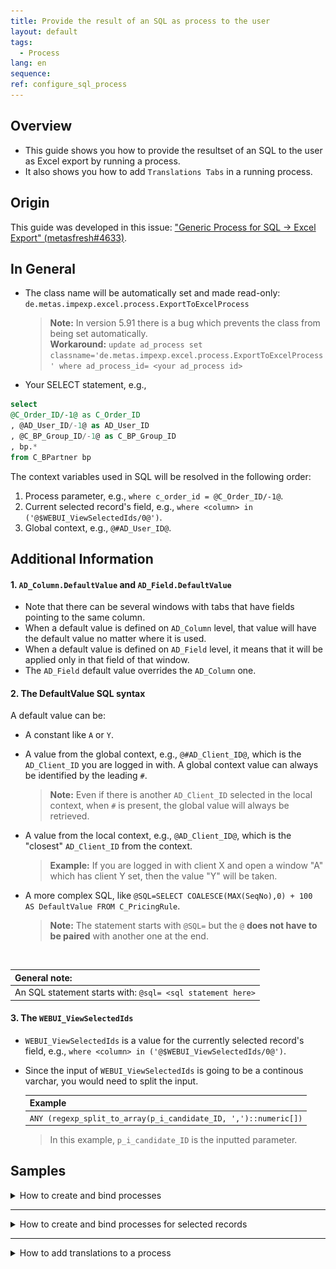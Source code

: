 ```yaml
---
title: Provide the result of an SQL as process to the user
layout: default
tags:  
  - Process
lang: en
sequence:
ref: configure_sql_process
---
```


## Overview
- This guide shows you how to provide the resultset of an SQL to the user as Excel export by running a process.
- It also shows you how to add `Translations Tabs` in a running process.

## Origin
This guide was developed in this issue: ["Generic Process for SQL -> Excel Export" (metasfresh#4633)](https://github.com/metasfresh/metasfresh/issues/4633).

<!--
Other relevant issues:
https://github.com/metasfresh/onboarding/issues/12
https://github.com/metasfresh/me03/issues/10686
-->

[Other relevant issues: ]: #
[https://github.com/metasfresh/onboarding/issues/12 ]: #
[https://github.com/metasfresh/me03/issues/10686 ]: #


## In General
- The class name will be automatically set and made read-only: `de.metas.impexp.excel.process.ExportToExcelProcess`
    >**Note:** In version 5.91 there is a bug which prevents the class from being set automatically.<br>
    **Workaround:** `update ad_process set classname='de.metas.impexp.excel.process.ExportToExcelProcess'
where ad_process_id= <your ad_process id>`

- Your SELECT statement, e.g.,
```sql
select
@C_Order_ID/-1@ as C_Order_ID
, @AD_User_ID/-1@ as AD_User_ID
, @C_BP_Group_ID/-1@ as C_BP_Group_ID
, bp.*
from C_BPartner bp
```

The context variables used in SQL will be resolved in the following order:
1. Process parameter, e.g., `where c_order_id = @C_Order_ID/-1@`.
1. Current selected record's field, e.g., `where <column> in ('@$WEBUI_ViewSelectedIds/0@')`.
1. Global context, e.g., `@#AD_User_ID@`.


## Additional Information

#### 1. `AD_Column.DefaultValue` and `AD_Field.DefaultValue`
- Note that there can be several windows with tabs that have fields pointing to the same column.
- When a default value is defined on `AD_Column` level, that value will have the default value no matter where it is used.
- When a default value is defined on `AD_Field` level, it means that it will be applied only in that field of that window.
- The `AD_Field` default value overrides the `AD_Column` one.

#### 2. The DefaultValue SQL syntax
A default value can be:
- A constant like `A` or `Y`.
- A value from the global context, e.g., `@#AD_Client_ID@`, which is the `AD_Client_ID` you are logged in with. A global context value can always be identified by the leading `#`.
    >**Note:** Even if there is another `AD_Client_ID` selected in the local context, when `#` is present, the global value will always be retrieved.

- A value from the local context, e.g., `@AD_Client_ID@`, which is the "closest" `AD_Client_ID` from the context.
    >**Example:** If you are logged in with client X and open a window "A" which has client Y set, then the value "Y" will be taken.

- A more complex SQL, like `@SQL=SELECT COALESCE(MAX(SeqNo),0) + 100 AS DefaultValue FROM C_PricingRule`.
    >**Note:** The statement starts with `@SQL=` but the `@` **does not have to be paired** with another one at the end.

<br>

| **General note:** |
| :--- |
| An SQL statement starts with: `@sql= <sql statement here>` |

[Commented by Ruxi in issue: https://github.com/metasfresh/onboarding/issues/12 ]: #

#### 3. The `WEBUI_ViewSelectedIds`

- `WEBUI_ViewSelectedIds` is a value for the currently selected record's field, e.g., `where <column> in ('@$WEBUI_ViewSelectedIds/0@')`.
- Since the input of `WEBUI_ViewSelectedIds` is going to be a continous varchar, you would need to split the input.

    | **Example** |
    | :--- |
    | `ANY (regexp_split_to_array(p_i_candidate_ID, ',')::numeric[])` |

    >In this example, `p_i_candidate_ID` is the inputted parameter.


## Samples
<details><summary>How to create and bind processes </summary>

<kbd><img src="https://user-images.githubusercontent.com/1244701/46567456-d181d380-c93b-11e8-82b4-abe2b11f57f5.png" alt="Fig.: Report & Process (SwingUI)"></kbd>

<kbd><img src="https://user-images.githubusercontent.com/1244701/46567460-dfcfef80-c93b-11e8-889a-918242ac23bc.png" alt="Fig.: Report & Process - Parameter (SwingUI)"></kbd>

<kbd><img src="https://user-images.githubusercontent.com/1244701/46567510-be233800-c93c-11e8-9fde-441fcf688332.png" alt="Fig.: Report & Process - Assigned to tables (SwingUI)"></kbd>

<kbd><img src="https://user-images.githubusercontent.com/1244701/46567520-d7c47f80-c93c-11e8-9b7c-2e38c435d963.png" alt="Fig.: WebUI Process Rendering (actions menu)"></kbd>

<kbd><img src="https://user-images.githubusercontent.com/1244701/46567529-e743c880-c93c-11e8-9ebf-28483ddea93c.png" alt="Fig.: WebUI Report Overlay Window"></kbd>

<kbd><img src="https://user-images.githubusercontent.com/1244701/46567534-04789700-c93d-11e8-8386-29a0a214a25d.png" alt="Fig.: WebUI Report Download Browser"></kbd>

<kbd><img src="https://user-images.githubusercontent.com/1244701/46567536-1ce8b180-c93d-11e8-88c8-ea8ed998a7aa.png" alt="Fig.: Report Spreadsheet"></kbd>

</details>

---

<details><summary>How to create and bind processes for selected records</summary>

<kbd><img src="./assets/Process_SwingUI_SQLStatements.png" alt="Fig.: Report & Process - SQL Statement (SwingUI)"></kbd>

<kbd><img src="./assets/Process_SwingUI_SQLfunction_p1.png" alt="Fig.: SQL function part 1 (SwingUI)"></kbd>

<kbd><img src="./assets/Process_SwingUI_SQLfunction_p2.png" alt="Fig.: SQL function part 2 (SwingUI)"></kbd>

</details>

---

<details><summary>How to add translations to a process</summary>

1. Open `Tools`, then `Preferences` and tick the checkbox called  **Show Translation Tabs**.

    <kbd><img src="./assets/SwingUI_Preferences_TranslatationTab.png" alt="Fig.: Checkbox 'Show Translation Tabs' (SwingUI)"></kbd>

1. Then restart the Java Client (SwingUI). Afterwards the tabs will be visible.

    <kbd><img src="./assets/SwingUI_TranslatationTab.png" alt="Fig.: Report Translation Tabs visible (SwingUI)"></kbd>

</details>
